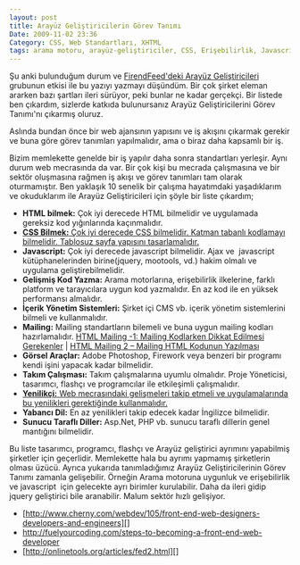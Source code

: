 ```yaml
---
layout: post
title: Arayüz Geliştiricilerin Görev Tanımı
Date: 2009-11-02 23:36
Category: CSS, Web Standartları, XHTML
tags: arama motoru, arayüz-geliştiriciler, CSS, Erişebilirlik, Javascript
---
```


Şu anki bulunduğum durum ve [FirendFeed'deki Arayüz Geliştiricileri][]
grubunun etkisi ile bu yazıyı yazmayı düşündüm. Bir çok şirket eleman
ararken bazı şartları ileri sürüyor, peki bunlar ne kadar gerçekçi. Bir
listede ben çıkardım, sizlerde katkıda bulunursanız Arayüz
Geliştiricilerini Görev Tanımı'nı çıkarmış oluruz.

Aslında bundan önce bir web ajansının yapısını ve iş akışını çıkarmak
gerekir ve buna göre görev tanımları yapılmalıdır, ama o biraz daha
kapsamlı bir iş.

Bizim memlekette genelde bir iş yapılır daha sonra standartları
yerleşir. Aynı durum web mecrasında da var. Bir çok kişi bu mecrada
çalışmasına ve bir sektör oluşmasına rağmen iş akışı ve görev tanımları
tam olarak oturmamıştır. Ben yaklaşık 10 senelik bir çalışma hayatımdaki
yaşadıklarım ve okuduklarım ile Arayüz Geliştiricileri için şöyle bir
liste çıkardım;

-   **HTML bilmek:** Çok iyi derecede HTML bilmelidir ve uygulamada
    gereksiz kod yığınlarında kaçınmalıdır.
-   [**CSS Bilmek:** Çok iyi derecede CSS bilmelidir. Katman tabanlı kodlamayı bilmelidir. Tablosuz sayfa yapısını tasarlamalıdır.][]
-   **Javascript:** Çok iyi derecede javascript bilmelidir. Ajax ve 
    javascript kütüphanelerinden birine(jquery, mootools, vd.) hakim
    olmalı ve uygulama geliştirebilmelidir.
-   **Gelişmiş Kod Yazma:** Arama motorlarına, erişebilirlik ilkelerine,
    farklı platform ve tarayıcılara uygun kod yazmalıdır. En az kod ile
    en yüksek performansı almalıdır.
-   **İçerik Yönetim Sistemleri:** Şirket içi CMS vb. içerik yönetim
    sistemlerini bilmeli ve kullanmalıdır.
-   **Mailing:** Mailing standartların bilemeli ve buna uygun mailing
    kodları hazırlamalıdır. [HTML Mailing -1: Mailing Kodlarken Dikkat Edilmesi Gerekenler][] | [HTML Mailing 2 – Mailing HTML Kodunun     Yazılması][]
-   **Görsel Araçlar:** Adobe Photoshop, Firework veya benzeri bir
    programı kendi işini yapacak kadar bilmelidir.
-   **Takım Çalışması:** Takım çalışmalarına uyumlu olmalıdır. Proje
    Yöneticisi, tasarımcı, flashçı ve programcılar ile etkileşimli
    çalışmalıdır.
-   [**Yenilikçi:** Web mecrasındaki gelişmeleri takip etmeli ve uygulamalarında bu yenilikleri gerektiğinde kullanmalıdır.][]
-   **Yabancı Dil:** En az yenilikleri takip edecek kadar İngilizce
    bilmelidir.
-   **Sunucu Taraflı Diller:** Asp.Net, PHP vb. sunucu taraflı dillerin
    genel mantığını bilmelidir.

Bu liste tasarımcı, programcı, flashçı ve Arayüz geliştirici ayrımını
yapabilmiş şirketler için geçerlidir. Memlekette hala bu ayrımı yapmamış
şirketlerin olması üzücü. Ayrıca yukarıda tanımladığımız Arayüz
Geliştiricilerinin Görev Tanımı zamanla gelişebilir. Örneğin Arama
motoruna uygunluk ve erişebilirlik ve javascript  için gelecekte ayrı
birimler kurulabilir. Daha da ileri gidip jquery geliştirici bile
aranabilir. Malum sektör hızlı gelişiyor.

-   [http://www.cherny.com/webdev/105/front-end-web-designers-developers-and-engineers][]
-   http://fuelyourcoding.com/steps-to-becoming-a-front-end-web-developer
-   [http://onlinetools.org/articles/fed2.html][]

  [FirendFeed'deki Arayüz Geliştiricileri]: http://friendfeed.com/arayuz-gelistiriciler
  [**CSS Bilmek:** Çok iyi derecede CSS bilmelidir. Katman tabanlı kodlamayı bilmelidir. Tablosuz sayfa yapısını tasarlamalıdır.]: http://www.fatihhayrioglu.com/css-dersleri/
  [HTML Mailing -1: Mailing Kodlarken Dikkat Edilmesi Gerekenler]: http://www.fatihhayrioglu.com/html-mailing-1-mailing-kodlarken-dikkat-edilmesi-gerekenler/
  [HTML Mailing 2 – Mailing HTML Kodunun Yazılması]: http://www.fatihhayrioglu.com/html-mailing-2-mailing-html-kodunun-yazilmasi/
  [**Yenilikçi:** Web mecrasındaki gelişmeleri takip etmeli ve uygulamalarında bu yenilikleri gerektiğinde kullanmalıdır.]: http://www.fatihhayrioglu.com/yeniliklerin-takibi/
  [http://www.cherny.com/webdev/105/front-end-web-designers-developers-and-engineers]: http://www.cherny.com/webdev/105/front-end-web-designers-developers-and-engineers
  [http://onlinetools.org/articles/fed2.html]: http://onlinetools.org/articles/fed2.html
